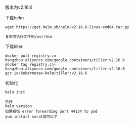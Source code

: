 版本为v2.16.6

下载helm

```shell
wget https://get.helm.sh/helm-v2.16.6-linux-amd64.tar.gz

复制可执行文件到/usr/bin
```

下载tiller

```shell
docker pull registry.cn-hangzhou.aliyuncs.com/google_containers/tiller:v2.16.6
docker tag registry.cn-hangzhou.aliyuncs.com/google_containers/tiller:v2.16.6 gcr.io/kubernetes-helm/tiller:v2.16.6 
```

初始化

```
helm init

执行
helm version
如果报错 error forwarding port 44134 to pod 
yum install socat就可以了
```